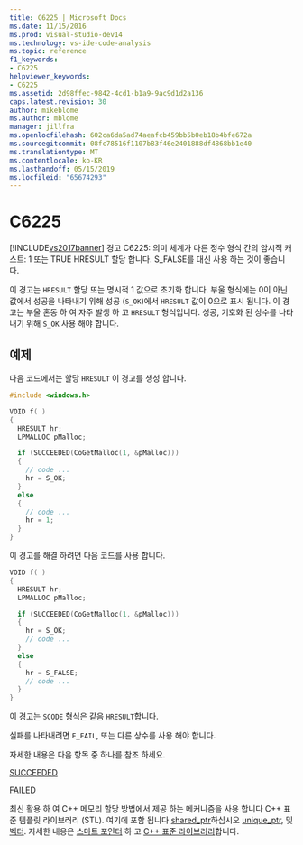 ```yaml
---
title: C6225 | Microsoft Docs
ms.date: 11/15/2016
ms.prod: visual-studio-dev14
ms.technology: vs-ide-code-analysis
ms.topic: reference
f1_keywords:
- C6225
helpviewer_keywords:
- C6225
ms.assetid: 2d98ffec-9842-4cd1-b1a9-9ac9d1d2a136
caps.latest.revision: 30
author: mikeblome
ms.author: mblome
manager: jillfra
ms.openlocfilehash: 602ca6da5ad74aeafcb459bb5b0eb18b4bfe672a
ms.sourcegitcommit: 08fc78516f1107b83f46e2401888df4868bb1e40
ms.translationtype: MT
ms.contentlocale: ko-KR
ms.lasthandoff: 05/15/2019
ms.locfileid: "65674293"
---
```

# <a name="c6225"></a>C6225
[!INCLUDE[vs2017banner](../includes/vs2017banner.md)]
경고 C6225: 의미 체계가 다른 정수 형식 간의 암시적 캐스트: 1 또는 TRUE HRESULT 할당 합니다. S_FALSE를 대신 사용 하는 것이 좋습니다.

이 경고는 `HRESULT` 할당 또는 명시적 1 값으로 초기화 합니다. 부울 형식에는 0이 아닌 값에서 성공을 나타내기 위해 성공 (`S_OK`)에서 `HRESULT` 값이 0으로 표시 됩니다. 이 경고는 부울 혼동 하 여 자주 발생 하 고 `HRESULT` 형식입니다. 성공, 기호화 된 상수를 나타내기 위해 `S_OK` 사용 해야 합니다.

## <a name="example"></a>예제

다음 코드에서는 할당 `HRESULT` 이 경고를 생성 합니다.

```cpp
#include <windows.h>

VOID f( )
{
  HRESULT hr;
  LPMALLOC pMalloc;

  if (SUCCEEDED(CoGetMalloc(1, &pMalloc)))
  {
    // code ...
    hr = S_OK;
  }
  else
  {
    // code ...
    hr = 1;
  }
}
```

이 경고를 해결 하려면 다음 코드를 사용 합니다.

```cpp
VOID f( )
{
  HRESULT hr;
  LPMALLOC pMalloc;

  if (SUCCEEDED(CoGetMalloc(1, &pMalloc)))
  {
    hr = S_OK;
    // code ...
  }
  else
  {
    hr = S_FALSE;
    // code ...
  }
}
```

이 경고는 `SCODE` 형식은 같음 `HRESULT`합니다.

실패를 나타내려면 `E_FAIL`, 또는 다른 상수를 사용 해야 합니다.

자세한 내용은 다음 항목 중 하나를 참조 하세요.

[SUCCEEDED](/windows/desktop/api/winerror/nf-winerror-succeeded)

[FAILED](/windows/desktop/api/winerror/nf-winerror-failed)

최신 활용 하 여 C++ 메모리 할당 방법에서 제공 하는 메커니즘을 사용 합니다 C++ 표준 템플릿 라이브러리 (STL). 여기에 포함 됩니다 [shared_ptr](https://msdn.microsoft.com/library/1469fc51-c658-43f1-886c-f4530dd84860)하십시오 [unique_ptr](https://msdn.microsoft.com/library/acdf046b-831e-4a4a-83aa-6d4ee467db9a), 및 [벡터](https://msdn.microsoft.com/library/c1431ad8-c0b6-4dbb-89c4-5f651e432d7f). 자세한 내용은 [스마트 포인터](https://msdn.microsoft.com/library/909ef870-904c-49b6-b8cd-e9d0b7dc9435) 하 고 [ C++ 표준 라이브러리](https://msdn.microsoft.com/library/a37d3ba3-58af-47c7-9ee2-441ccd7b77ee)합니다.
